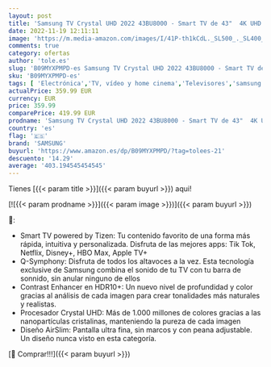 ```yaml
---
layout: post
title: 'Samsung TV Crystal UHD 2022 43BU8000 - Smart TV de 43"  4K UHD  Procesador Crystal UHD  Contast Enhancer con HDR10+  Q-Symphony y Alexa integrada.'
date: 2022-11-19 12:11:11
image: 'https://m.media-amazon.com/images/I/41P-th1kCdL._SL500_._SL400_.jpg'
comments: true
category: ofertas
author: 'tole.es'
slug: 'B09MYXPMPD-es Samsung TV Crystal UHD 2022 43BU8000 - Smart TV de 43" 4K...'
sku: 'B09MYXPMPD-es'
tags: [ 'Electrónica','TV, vídeo y home cinema','Televisores','samsung','smart','tv','🇪🇸', ]
actualPrice: 359.99 EUR
currency: EUR
price: 359.99
comparePrice: 419.99 EUR
prodname: 'Samsung TV Crystal UHD 2022 43BU8000 - Smart TV de 43"  4K UHD  Procesador Crystal UHD  Contast Enhancer con HDR10+  Q-Symphony y Alexa integrada.'
country: 'es'
flag: '🇪🇸'
brand: 'SAMSUNG'
buyurl: 'https://www.amazon.es/dp/B09MYXPMPD/?tag=tolees-21'
descuento: '14.29'
average: '403.194545454545'
---
```


Tienes [{{< param title >}}]({{< param buyurl >}}) aqui!

[![{{< param prodname >}}]({{< param image >}})]({{< param buyurl >}})

🔎:

- Smart TV powered by Tizen: Tu contenido favorito de una forma más rápida, intuitiva y personalizada. Disfruta de las mejores apps: Tik Tok, Netflix, Disney+, HBO Max, Apple TV+
- Q-Symphony: Disfruta de todos los altavoces a la vez. Esta tecnología exclusive de Samsung combina el sonido de tu TV con tu barra de sonnido, sin anular ninguno de ellos
- Contrast Enhancer en HDR10+: Un nuevo nivel de profundidad y color gracias al análisis de cada imagen para crear tonalidades más naturales y realistas.
- Procesador Crystal UHD: Más de 1.000 millones de colores gracias a las nanopartículas cristalinas, manteniendo la pureza de cada imagen
- Diseño AirSlim: Pantalla ultra fina, sin marcos y con peana adjustable. Un diseño nunca visto en esta categoría.

[🛒 Comprar!!!]({{< param buyurl >}})
